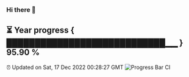 ### Hi there 👋
⏳ Year progress { ████████████████████████████▁▁ } 95.90 %
---
⏰ Updated on Sat, 17 Dec 2022 00:28:27 GMT
![Progress Bar CI](https://github.com/Moyi321/Moyi321/workflows/Progress%20Bar%20CI/badge.svg)
